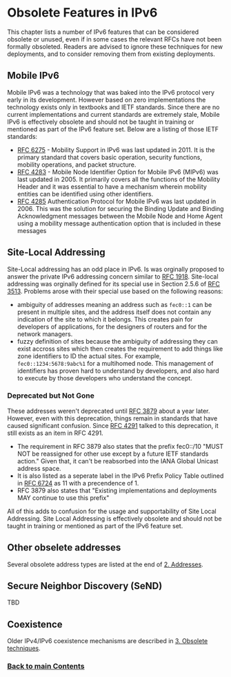 # Obsolete Features in IPv6

This chapter lists a number of IPv6 features that can be considered
obsolete or unused, even if in some cases the relevant RFCs have not
been formally obsoleted. Readers are advised to ignore these techniques
for new deployments, and to consider removing them from existing
deployments.

## Mobile IPv6

Mobile IPv6 was a technology that was baked into the IPv6 protocol very
early in its development. However based on zero implementations the
technology exists only in textbooks and IETF standards. Since there are
no current implementations and current standards are extremely stale,
Mobile IPv6 is effectively obsolete and should not be taught in training
or mentioned as part of the IPv6 feature set. Below are a listing of
those IETF standards:

- [RFC 6275](https://www.rfc-editor.org/rfc/rfc6275.html) - Mobility
  Support in IPv6 was last updated in 2011. It is the primary standard
  that covers basic operation, security functions, mobility operations,
  and packet structure.
- [RFC 4283](https://www.rfc-editor.org/rfc/rfc4283.html) - Mobile Node
  Identifier Option for Mobile IPv6 (MIPv6) was last updated in 2005. It
  primarily covers all the functions of the Mobility Header and it was
  essential to have a mechanism wherein mobility entities can be
  identified using other identifiers.
- [RFC 4285](https://www.rfc-editor.org/info/rfc4285) Authentication
  Protocol for Mobile IPv6 was last updated in 2006. This was the
  solution for securing the Binding Update and Binding Acknowledgment
  messages between the Mobile Node and Home Agent using a mobility
  message authentication option that is included in these messages

## Site-Local Addressing

Site-Local addressing has an odd place in IPv6. Is was orginally
proposed to answer the private IPv6 addressing concern similar to
[RFC 1918](https://www.rfc-editor.org/rfc/rfc1918.html). Site-local
addressing was orginally defined for its special use in Section 2.5.6 of
[RFC 3513](https://www.rfc-editor.org/rfc/rfc3513.html#section-2.5.6).
Problems arose with their special use based on the following reasons:

- ambiguity of addresses meaning an address such as `fec0::1` can be
  present in multiple sites, and the address itself does not contain any
  indication of the site to which it belongs. This creates pain for
  developers of applications, for the designers of routers and for the
  network managers.
- fuzzy definition of sites because the ambiguity of addressing they can
  exist accross sites which then creates the requirement to add things
  like zone identifiers to ID the actual sites. For example,
  `fec0::1234:5678:9abc%1` for a multihomed node. This management of
  identifiers has proven hard to understand by developers, and also hard
  to execute by those developers who understand the concept.

### Deprecated but Not Gone

These addresses weren't deprecated until
[RFC 3879](https://www.rfc-editor.org/rfc/rfc3879) about a year later.
However, even with this deprecation, things remain in standards that
have caused significant confusion. Since
[RFC 4291](https://www.rfc-editor.org/rfc/rfc4291.html#section-2.5.7)
talked to this deprecation, it still exists as an item in RFC 4291.

- The requirement in RFC 3879 also states that the prefix fec0::/10
  "MUST NOT be reassigned for other use except by a future IETF
  standards action." Given that, it can't be reabsorbed into the IANA
  Global Unicast address space.
- It is also listed as a seperate label in the IPv6 Prefix Policy Table
  outlined in [RFC 6724](https://www.rfc-editor.org/rfc/rfc6724.html) as
  11 with a precendence of 1.
- RFC 3879 also states that "Existing implementations and deployments
  MAY continue to use this prefix"

All of this adds to confusion for the usage and supportability of Site
Local Addressing. Site Local Addressing is effectively obsolete and
should not be taught in training or mentioned as part of the IPv6
feature set.

## Other obselete addresses

Several obsolete address types are listed at the end of
[2. Addresses](../2.%20IPv6%20Basic%20Technology/Addresses.md).

## Secure Neighbor Discovery (SeND)

TBD

## Coexistence

Older IPv4/IPv6 coexistence mechanisms are described in
[3. Obsolete techniques](../3.%20Coexistence%20with%20Legacy%20IPv4/Obsolete%20techniques.md).

<!-- ## Name (add plain section names like that) -->

<!-- Link lines generated automatically; do not delete -->

### [<ins>Back to main Contents</ins>](../Contents.md)
